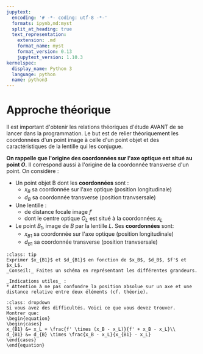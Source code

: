 ```yaml
---
jupytext:
  encoding: '# -*- coding: utf-8 -*-'
  formats: ipynb,md:myst
  split_at_heading: true
  text_representation:
    extension: .md
    format_name: myst
    format_version: 0.13
    jupytext_version: 1.10.3
kernelspec:
  display_name: Python 3
  language: python
  name: python3
---
```


# Approche théorique

Il est important d'obtenir les relations théoriques d'étude AVANT de se lancer dans la programmation. Le but est de relier théoriquement les coordonnées d'un point image à celle d'un point objet et des caractéristiques de la lentille qui les conjugue.

__On rappelle que l'origine des coordonnées sur l'axe optique est situé au point $O$.__ Il correspond aussi à l'origine de la coordonnée transverse d'un point. On considère :
* Un point objet B dont les __coordonnées__ sont :
    * $x_B$ sa coordonnée sur l'axe optique (position longitudinale)
    * $d_B$ sa coordonnée transverse (position tranvsersale)
* Une lentille :
    * de distance focale image $f'$
    * dont le centre optique $O_L$ est situé à la coordonnées $x_L$
* Le point $B_1$, image de $B$ par la lentille $L$. Ses __coordonnées__ sont:
    * $x_{B1}$ sa coordonnée sur l'axe optique (position longitudinale)
    * $d_{B1}$ sa coordonnée transverse (position tranvsersale)

````{admonition} Exercice
:class: tip
Exprimer $x_{B1}$ et $d_{B1}$ en fonction de $x_B$, $d_B$, $f'$ et $x_L$.  
_Conseil:_ Faites un schéma en représentant les différentes grandeurs.
````
```{hint}
_Indications utiles_ :
* Attention à ne pas confondre la position absolue sur un axe et une distance relative entre deux éléments (cf. théorie).
```
````{hint}
:class: dropdown
Si vous avez des difficultés. Voici ce que vous devez trouver.
Montrer que:
\begin{equation}
\begin{cases}
x_{B1} &= x_L + \frac{f' \times (x_B - x_L)}{f' + x_B - x_L}\\
d_{B1} &= d_{B} \times \frac{x_B - x_L}{x_{B1} - x_L}
\end{cases}
\end{equation}
````